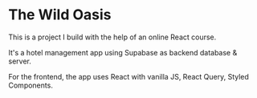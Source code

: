 # The Wild Oasis

This is a project I build with the help of an online React course.

It's a hotel management app using Supabase as backend database & server.

For the frontend, the app uses React with vanilla JS, React Query, Styled Components.
